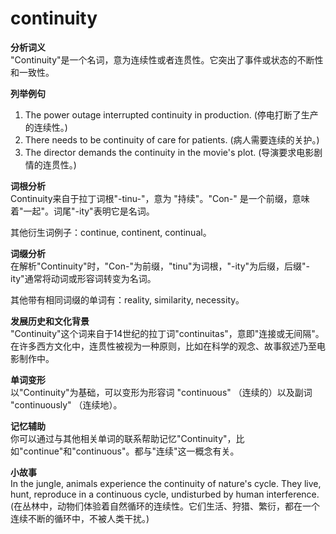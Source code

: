 # continuity

**分析词义**  
"Continuity"是一个名词，意为连续性或者连贯性。它突出了事件或状态的不断性和一致性。

  

**列举例句**

  

1.  The power outage interrupted continuity in production. (停电打断了生产的连续性。)
2.  There needs to be continuity of care for patients. (病人需要连续的关护。)
3.  The director demands the continuity in the movie's plot. (导演要求电影剧情的连贯性。)

  

**词根分析**  
Continuity来自于拉丁词根"-tinu-"，意为 "持续"。"Con-" 是一个前缀，意味着"一起"。词尾"-ity"表明它是名词。

  

其他衍生词例子：continue, continent, continual。

  

**词缀分析**  
在解析"Continuity"时，"Con-"为前缀，"tinu"为词根，"-ity"为后缀，后缀"-ity"通常将动词或形容词转变为名词。

  

其他带有相同词缀的单词有：reality, similarity, necessity。

  

**发展历史和文化背景**  
"Continuity"这个词来自于14世纪的拉丁词"continuitas"，意即"连接或无间隔"。在许多西方文化中，连贯性被视为一种原则，比如在科学的观念、故事叙述乃至电影制作中。

  

**单词变形**  
以"Continuity"为基础，可以变形为形容词 "continuous" （连续的）以及副词 "continuously" （连续地）。

  

**记忆辅助**  
你可以通过与其他相关单词的联系帮助记忆"Continuity"，比如"continue"和"continuous"。都与"连续"这一概念有关。

  

**小故事**  
In the jungle, animals experience the continuity of nature's cycle. They live, hunt, reproduce in a continuous cycle, undisturbed by human interference.  
(在丛林中，动物们体验着自然循环的连续性。它们生活、狩猎、繁衍，都在一个连续不断的循环中，不被人类干扰。)
